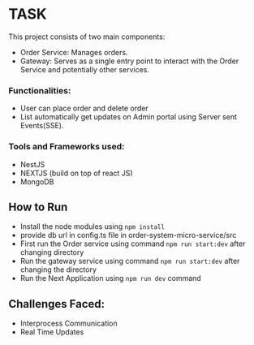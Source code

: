 # TASK
This project consists of two main components:

* Order Service: Manages orders.
* Gateway: Serves as a single entry point to interact with the Order Service and potentially other services.

### Functionalities:
* User can place order and delete order
* List automatically get updates on Admin portal using Server sent Events(SSE).

### Tools and Frameworks used:
* NestJS
* NEXTJS (build on top of react JS)
* MongoDB


## How to Run
* Install the node modules using `npm install` 
* provide db url in config.ts file in order-system-micro-service/src
* First run the Order service using command `npm run start:dev` after changing directory 
* Run the gateway service using command `npm run start:dev` after changing the directory 
* Run the Next Application using `npm run dev` command

## Challenges Faced:
* Interprocess Communication 
* Real Time Updates

